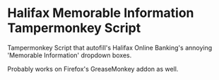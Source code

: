 Halifax Memorable Information Tampermonkey Script
======================================================

Tampermonkey Script that autofill's Halifax Online Banking's annoying 'Memorable Information' dropdown boxes.

Probably works on Firefox's GreaseMonkey addon as well.
